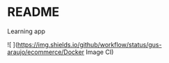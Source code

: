 # README
Learning app

![ ](https://img.shields.io/github/workflow/status/gus-araujo/ecommerce/Docker Image CI)

